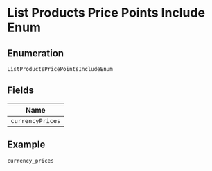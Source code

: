 
# List Products Price Points Include Enum

## Enumeration

`ListProductsPricePointsIncludeEnum`

## Fields

| Name |
|  --- |
| `currencyPrices` |

## Example

```
currency_prices
```

